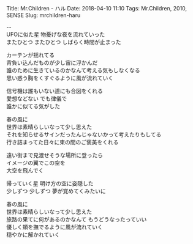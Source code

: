 Title: Mr.Children - ハル
Date: 2018-04-10 11:10
Tags: Mr.Children, 2010, SENSE
Slug: mrchildren-haru


--  
UFOに似た星 物憂げな夜を流れていった  
またひとつ またひとつ しばらく時間が止まった  
  
カーテンが揺れてる  
背負い込んだものが少し宙に浮かんだ  
誰のために生きているのかなんて考える気もしなくなる  
思い惑う胸をくすぐるように風が流れていく  
  
信号機は誰もいない道にも合図をくれる  
愛想などない でも律儀で  
誰かに似てる気がした  
  
春の風に  
世界は素晴らしいなって少し思えた  
それを知らせるサインだったんじゃないかって考えたりもしてる  
行き詰まってた日々に束の間のご褒美をくれる  
  
遠い街まで見渡せそうな場所に登ったら  
イメージの翼でこの空を  
大空を飛んでく  
  
帰っていく星 明け方の空に姿隠した  
少しずつ 少しずつ 夢が覚めてくみたいに  
  
春の風に  
世界は素晴らしいなって少し思えた  
旅路の果てに何があるのかなんて もうどうなったっていい  
優しく頬を撫でるように風が流れていく  
穏やかに解かれていく  
